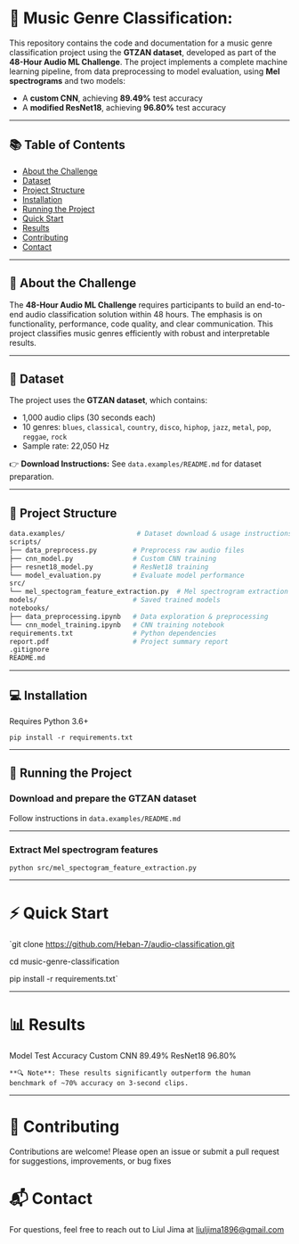 # 🎵 Music Genre Classification:

This repository contains the code and documentation for a music genre classification project using the **GTZAN dataset**, developed as part of the **48-Hour Audio ML Challenge**. The project implements a complete machine learning pipeline, from data preprocessing to model evaluation, using **Mel spectrograms** and two models:

- A **custom CNN**, achieving **89.49%** test accuracy
- A **modified ResNet18**, achieving **96.80%** test accuracy

---

## 📚 Table of Contents

- [About the Challenge](#about-the-challenge)
- [Dataset](#dataset)
- [Project Structure](#project-structure)
- [Installation](#installation)
- [Running the Project](#running-the-project)
- [Quick Start](#quick-start)
- [Results](#results)
- [Contributing](#contributing)
- [Contact](#contact)

---

## 🏁 About the Challenge

The **48-Hour Audio ML Challenge** requires participants to build an end-to-end audio classification solution within 48 hours. The emphasis is on functionality, performance, code quality, and clear communication. This project classifies music genres efficiently with robust and interpretable results.

---

## 🎼 Dataset

The project uses the **GTZAN dataset**, which contains:

- 1,000 audio clips (30 seconds each)
- 10 genres: `blues`, `classical`, `country`, `disco`, `hiphop`, `jazz`, `metal`, `pop`, `reggae`, `rock`
- Sample rate: 22,050 Hz

👉 **Download Instructions:** See `data.examples/README.md` for dataset preparation.

---

## 📁 Project Structure

```bash
data.examples/                  # Dataset download & usage instructions
scripts/
├── data_preprocess.py         # Preprocess raw audio files
├── cnn_model.py               # Custom CNN training
├── resnet18_model.py          # ResNet18 training
└── model_evaluation.py        # Evaluate model performance
src/
└── mel_spectogram_feature_extraction.py  # Mel spectrogram extraction
models/                        # Saved trained models
notebooks/
├── data_preprocessing.ipynb   # Data exploration & preprocessing
└── cnn_model_training.ipynb   # CNN training notebook
requirements.txt               # Python dependencies
report.pdf                     # Project summary report
.gitignore
README.md

```
---
## 💻 Installation
Requires Python 3.6+

`pip install -r requirements.txt`

---
## 🚀 Running the Project

### Download and prepare the GTZAN dataset

Follow instructions in `data.examples/README.md`

---

### Extract Mel spectrogram features

`python src/mel_spectogram_feature_extraction.py
`

---

# ⚡ Quick Start

`git clone https://github.com/Heban-7/audio-classification.git

cd music-genre-classification

pip install -r requirements.txt`

---

# 📊 Results

Model	Test Accuracy
Custom CNN	89.49%
ResNet18	96.80%

`**🔍 Note**: These results significantly outperform the human benchmark of ~70% accuracy on 3-second clips.`

---

# 🤝 Contributing

Contributions are welcome! Please open an issue or submit a pull request for suggestions, improvements, or bug fixes

# 📬 Contact

For questions, feel free to reach out to Liul Jima at liuljima1896@gmail.com